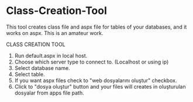 # Class-Creation-Tool
This tool creates class file and aspx file for tables of your databases, and it works on aspx.
This is an amateur work.

CLASS CREATION TOOL

1) Run default.aspx in local host.
2) Choose which server type to connect to. (Localhost or using ip)
3) Select database name.
4) Select table.
5) If you want aspx files check to "web dosyalarını oluştur" checkbox.
6) Click to "dosya oluştur" button and your files will creates in oluşturulan dosyalar from apps file path.
